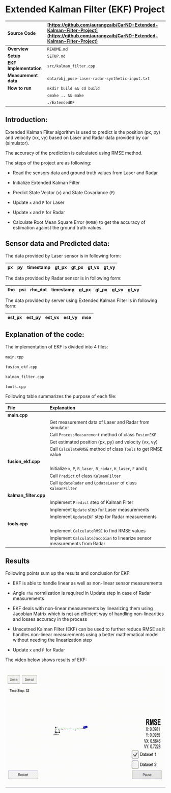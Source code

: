 # Extended Kalman Filter (EKF) Project


| **Source Code**  | [https://github.com/aurangzaib/CarND-Extended-Kalman-Filter-Project](https://github.com/aurangzaib/CarND-Extended-Kalman-Filter-Project)  |
|:-----------|:-------------|
| **Overview**  | `README.md`  |
| **Setup**  | `SETUP.md`  |
| **EKF Implementation**| `src/kalman_filter.cpp`|
| **Measurement data**  | `data/obj_pose-laser-radar-synthetic-input.txt`     |
| **How to run**  | `mkdir build && cd build` | 
| |`cmake .. && make`     |
| |`./ExtendedKF`     |

## Introduction:

Extended Kalman Filter algorithm is used to predict is the position (px, py) and velocity (vx, vy) based on Laser and Radar data provided by car (simulator).

The accuracy of the prediction is calculated using RMSE method.

The steps of the project are as following:

- Read the sensors data and ground truth values from Laser and Radar

- Initialize Extended Kalman Filter

- Predict State Vector (`x`) and State Covariance (`P`)

- Update `x` and `P` for Laser

- Update `x` and `P` for Radar

- Calculate Root Mean Square Error (`RMSE`) to get the accuracy of estimation against the ground truth values.

## Sensor data and Predicted data:

The data provided by Laser sensor is in following form:

| px | py | timestamp | gt_px | gt_px | gt_vx | gt_vy |
|:-----------|:-------------|:-----------|:-------------|:-----------|:-------------|:-----------|

The data provided by Radar sensor is in following form:

| tho | psi | rho_dot | timestamp | gt_px | gt_px | gt_vx | gt_vy |
|:-----------|:-------------|:-----------|:-------------|:-----------|:-------------|:-----------|:-----------|

The data provided by server using Extended Kalman Filter is in following form:

| est_px | est_py | est_vx | est_vy | mse | 
|:-----------|:-------------|:-----------|:-------------|:-----------|

## Explanation of the code:

The implementation of EKF is divided into 4 files:

`main.cpp`

`fusion_ekf.cpp `

`kalman_filter.cpp`

`tools.cpp`

Following table summarizes the purpose of each file:

| File | Explanation |
|:-----------|:-------------|
|**main.cpp**| |
|				| Get measurement data of Laser and Radar from simulator |
| 				| Call `ProcessMeasurement` method of class `FusionEKF` | 
|				| Get estimated position (px, py) and velocity (vx, vy) |
|				| Call `CalculateRMSE` method of class `Tools` to get RMSE value|
|**fusion_ekf.cpp**|  |
| 				| Initialize `x`, `P`, `R_laser`, `R_radar`, `H_laser`, `F` and `Q` | 
|				| Call `Predict` of class `KalmanFilter`|
|				| Call `UpdateRadar` and `UpdateLaser` of class `KalmanFilter`|
|**kalman_filter.cpp**|  |
| 				| Implement `Predict` step of Kalman Filter | 
|				| Implement `Update` step for Laser measurements |
|				| Implement `UpdateEKF` step for Radar measurements |
|**tools.cpp**|  |
| 				| Implement `CalculateRMSE` to find RMSE values | 
|				| Implement `CalculateJacobian` to linearize sensor measurements from Radar |

## Results

Following points sum up the results and conclusion for EKF:

- EKF is able to handle linear as well as non-linear sensor measurements

- Angle `rho` normlization is required in Update step in case of Radar measurements

- EKF deals with non-linear measurements by linearizing them using Jacobian Matrix which is not an efficient way of handling non-linearities and losses accuracy in the process

- Unscetned Kalman Filter (EKF) can be used to further reduce RMSE as it handles non-linear measurements using a better mathematical model without needing the linearization step

- Update `x` and `P` for Radar

The video below shows results of EKF:

![result-ekf.gif](result-ekf.gif)